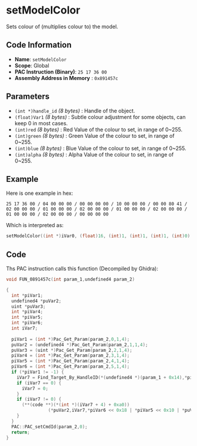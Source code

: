 # setModelColor

Sets colour of (multiplies colour to) the model.

## Code Information

- **Name**: `setModelColor`
- **Scope**: Global
- **PAC Instruction (Binary)**: `25 17 36 00`
- **Assembly Address in Memory** : `0x891457c`

## Parameters

- `(int *)handle_id` *(8 bytes)* : Handle of the object.
- `(float)Var1` *(8 bytes)* : Subtle colour adjustment for some objects, can keep 0 in most cases.
- `(int)red` *(8 bytes)* : Red Value of the colour to set, in range of 0~255.
- `(int)green` *(8 bytes)* : Green Value of the colour to set, in range of 0~255.
- `(int)blue` *(8 bytes)* : Blue Value of the colour to set, in range of 0~255.
- `(int)alpha` *(8 bytes)* : Alpha Value of the colour to set, in range of 0~255.

## Example

Here is one example in hex:

```25 17 36 00 / 04 00 00 00 / 00 00 00 00 / 10 00 00 00 / 00 00 80 41 / 02 00 00 00 / 01 00 00 00 / 02 00 00 00 / 01 00 00 00 / 02 00 00 00 / 01 00 00 00 / 02 00 00 00 / 00 00 00 00```

Which is interpreted as:

```c
setModelColor((int *)iVar0, (float)16, (int)1, (int)1, (int)1, (int)0)
```

## Code

Ths PAC instruction calls this function (Decompiled by Ghidra):

```c
void FUN_0891457c(int param_1,undefined4 param_2)

{
  int *piVar1;
  undefined4 *puVar2;
  uint *puVar3;
  int *piVar4;
  int *piVar5;
  int *piVar6;
  int iVar7;
  
  piVar1 = (int *)Pac_Get_Param(param_2,0,1,4);
  puVar2 = (undefined4 *)Pac_Get_Param(param_2,1,1,4);
  puVar3 = (uint *)Pac_Get_Param(param_2,2,1,4);
  piVar4 = (int *)Pac_Get_Param(param_2,3,1,4);
  piVar5 = (int *)Pac_Get_Param(param_2,4,1,4);
  piVar6 = (int *)Pac_Get_Param(param_2,5,1,4);
  if (*piVar1 != -1) {
    iVar7 = Find_Target_By_HandleID(*(undefined4 *)(param_1 + 0x14),*piVar1,1);
    if (iVar7 == 0) {
      iVar7 = 0;
    }
    if (iVar7 != 0) {
      (**(code **)(*(int *)(iVar7 + 4) + 0xa0))
                (*puVar2,iVar7,*piVar6 << 0x18 | *piVar5 << 0x10 | *puVar3 | *piVar4 << 8);
    }
  }
  PAC::PAC_setCmdId(param_2,0);
  return;
}
```

